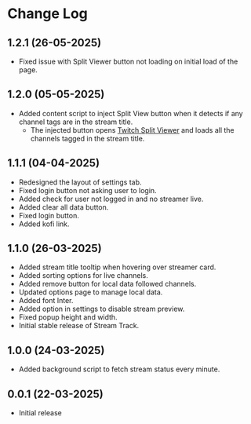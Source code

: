 # Change Log

## 1.2.1 (26-05-2025)

- Fixed issue with Split Viewer button not loading on initial load of the page.

## 1.2.0 (05-05-2025)

- Added content script to inject Split View button when it detects if any channel tags are in the stream title.
  - The injected button opens [Twitch Split Viewer](https://twitchsplitviewer.netlify.app) and loads all the channels tagged in the stream title.

## 1.1.1 (04-04-2025)

- Redesigned the layout of settings tab.
- Fixed login button not asking user to login.
- Added check for user not logged in and no streamer live.
- Added clear all data button.
- Fixed login button.
- Added kofi link.

## 1.1.0 (26-03-2025)

- Added stream title tooltip when hovering over streamer card.
- Added sorting options for live channels.
- Added remove button for local data followed channels.
- Updated options page to manage local data.
- Added font Inter.
- Added option in settings to disable stream preview.
- Fixed popup height and width.
- Initial stable release of Stream Track.

## 1.0.0 (24-03-2025)

- Added background script to fetch stream status every minute.

## 0.0.1 (22-03-2025)

- Initial release
